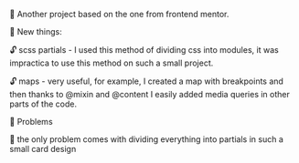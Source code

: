 :wave: Another project based on the one from frontend mentor.

:pushpin: New things:

:unlock: scss partials - I used this method of dividing css into modules, it was impractica to use this method on such a small project.

:unlock: maps - very useful, for example, I created a map with breakpoints and then thanks to @mixin and @content I easily added media queries in other parts of the code.

:pushpin: Problems

:round_pushpin: the only problem comes with dividing everything into partials in such a small card design
